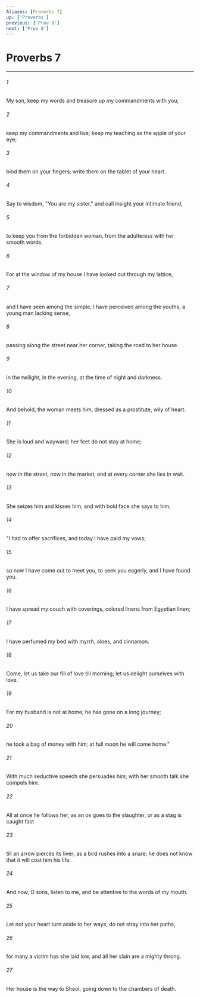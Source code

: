 ```yaml
---
Aliases: [Proverbs 7]
up: ['Proverbs']
previous: ['Prov 6']
next: ['Prov 8']
---
```

# Proverbs 7
***



###### 1 
My son, keep my words and treasure up my commandments with you; 

###### 2 
keep my commandments and live; keep my teaching as the apple of your eye; 

###### 3 
bind them on your fingers; write them on the tablet of your heart. 

###### 4 
Say to wisdom, "You are my sister," and call insight your intimate friend, 

###### 5 
to keep you from the forbidden woman, from the adulteress with her smooth words. 

###### 6 
For at the window of my house I have looked out through my lattice, 

###### 7 
and I have seen among the simple, I have perceived among the youths, a young man lacking sense, 

###### 8 
passing along the street near her corner, taking the road to her house 

###### 9 
in the twilight, in the evening, at the time of night and darkness. 

###### 10 
And behold, the woman meets him, dressed as a prostitute, wily of heart. 

###### 11 
She is loud and wayward; her feet do not stay at home; 

###### 12 
now in the street, now in the market, and at every corner she lies in wait. 

###### 13 
She seizes him and kisses him, and with bold face she says to him, 

###### 14 
"I had to offer sacrifices, and today I have paid my vows; 

###### 15 
so now I have come out to meet you, to seek you eagerly, and I have found you. 

###### 16 
I have spread my couch with coverings, colored linens from Egyptian linen; 

###### 17 
I have perfumed my bed with myrrh, aloes, and cinnamon. 

###### 18 
Come, let us take our fill of love till morning; let us delight ourselves with love. 

###### 19 
For my husband is not at home; he has gone on a long journey; 

###### 20 
he took a bag of money with him; at full moon he will come home." 

###### 21 
With much seductive speech she persuades him; with her smooth talk she compels him. 

###### 22 
All at once he follows her, as an ox goes to the slaughter, or as a stag is caught fast 

###### 23 
till an arrow pierces its liver; as a bird rushes into a snare; he does not know that it will cost him his life. 

###### 24 
And now, O sons, listen to me, and be attentive to the words of my mouth. 

###### 25 
Let not your heart turn aside to her ways; do not stray into her paths, 

###### 26 
for many a victim has she laid low, and all her slain are a mighty throng. 

###### 27 
Her house is the way to Sheol, going down to the chambers of death.

